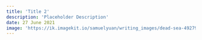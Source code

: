 ```yaml
---
title: 'Title 2'
description: 'Placeholder Description'
date: 27 June 2021
image: 'https://ik.imagekit.io/samuelyuan/writing_images/dead-sea-4927978_1920_MeQ4eV6KT.jpg'
---
```

